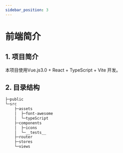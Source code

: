 ```yaml
---
sidebar_position: 3
---
```

# 前端简介

## 1. 项目简介
本项目使用Vue.js3.0 + React + TypeScript + Vite 开发。

## 2. 目录结构
```bash
├─public
└─src
    ├─assets
    │  ├─font-awesome
    │  └─typeScript
    ├─components
    │  ├─icons
    │  └─__tests__
    ├─router
    ├─stores
    └─views
```